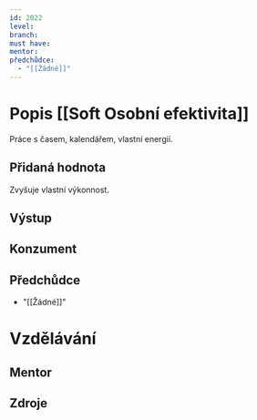 ```yaml
---
id: 2022
level: 
branch: 
must have: 
mentor: 
předchůdce: 
  - "[[Žádné]]"
---
```



# Popis [[Soft Osobní efektivita]]
Práce s časem, kalendářem, vlastní energií.

## Přidaná hodnota
Zvyšuje vlastní výkonnost.

## Výstup


## Konzument


## Předchůdce

  - "[[Žádné]]"

# Vzdělávání


## Mentor


## Zdroje